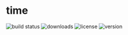 # time

![build status](https://github.com/time-rs/time/workflows/Build/badge.svg)
![downloads](https://img.shields.io/crates/d/time)
![license](https://img.shields.io/badge/license-MIT%20or%20Apache--2-blue)
![version](https://img.shields.io/crates/v/time)
